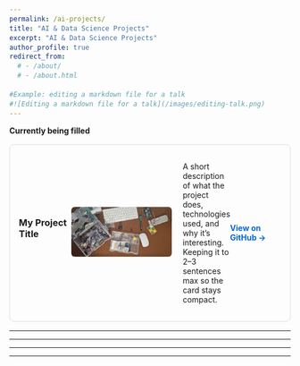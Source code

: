 ```yaml
---
permalink: /ai-projects/
title: "AI & Data Science Projects"
excerpt: "AI & Data Science Projects"
author_profile: true
redirect_from: 
  # - /about/
  # - /about.html

#Example: editing a markdown file for a talk
#![Editing a markdown file for a talk](/images/editing-talk.png)
---
```

**Currently being filled**  

<div style="display: flex; align-items: center; border: 1px solid #ddd; border-radius: 8px; padding: 16px; margin: 16px 0;">
  <h3 style="margin-top: 0;">My Project Title</h3>
  <!-- Image -->
  <div style="flex: 0 0 180px; margin-right: 20px;">
    <img src="/images/arduino.jpg" alt="Project Thumbnail" style="width: 100%; height: auto; border-radius: 6px;">
  </div>

  <!-- Description -->
  <div style="flex: 1;">
    <p>
      A short description of what the project does, technologies used, and why it’s interesting. Keeping it to 2–3 sentences max so the card stays compact.
    </p>
  </div>
  <a href="https://github.com/username/project-repo" target="_blank" style="color: #0366d6; text-decoration: none; font-weight: bold;">
    View on GitHub →
  </a>
</div>

---



---



---



---

